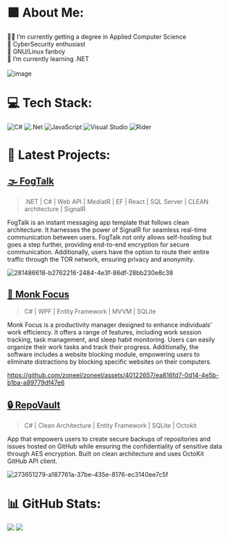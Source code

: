 
# 🟩 About Me:
👨‍💻 I’m currently getting a degree in Applied Computer Science<br>🐉 CyberSecurity enthusiast<br>🐧 GNU/Linux fanboy<br>🌱 I’m currently learning .NET <br>
<br>
![image](https://www.codewars.com/users/zoneel/badges/large)


# 💻 Tech Stack:
![C#](https://img.shields.io/badge/c%23-%23239120.svg?style=for-the-badge&logo=c-sharp&logoColor=white) ![.Net](https://img.shields.io/badge/.NET-5C2D91?style=for-the-badge&logo=.net&logoColor=white) ![JavaScript](https://img.shields.io/badge/javascript-%23323330.svg?style=for-the-badge&logo=javascript&logoColor=%23F7DF1E) ![Visual Studio](https://img.shields.io/badge/Visual%20Studio-5C2D91.svg?style=for-the-badge&logo=visual-studio&logoColor=white)	![Rider](https://img.shields.io/badge/Rider-000000.svg?style=for-the-badge&logo=Rider&logoColor=white&color=black&labelColor=crimson)
# 🚧 Latest Projects:
## [🌫️ FogTalk](https://github.com/zoneel/FogTalk)

> .NET | C# | Web API | MediatR | EF | React | SQL Server | CLEAN architecture | SignalR

FogTalk is an instant messaging app template that follows clean architecture. It harnesses the power of SignalR for seamless real-time communication between users. FogTalk not only allows self-hosting but goes a step further, providing end-to-end encryption for secure communication. Additionally, users have the option to route their entire traffic through the TOR network, ensuring privacy and anonymity.
    
![281486618-b2762216-2484-4e3f-86df-28bb230e8c38](https://github.com/zoneel/zoneel/assets/40122657/36e10188-eeb3-4404-9d25-f47d1bb93e47)


## [🧘 Monk Focus](https://github.com/zoneel/MonkFocus)

> C# | WPF | Entity Framework | MVVM | SQLite

Monk Focus is a productivity manager designed to enhance individuals' work efficiency. It offers a range of features, including work session tracking, task management, and sleep habit monitoring. Users can easily organize their work tasks and track their progress. Additionally, the software includes a website blocking module, empowering users to eliminate distractions by blocking specific websites on their computers.
    

https://github.com/zoneel/zoneel/assets/40122657/ea816fd7-0d14-4e5b-b1ba-a89779df47e6

## [🔒 RepoVault](https://github.com/zoneel/RepoVault)

> C# | Clean Architecture | Entity Framework | SQLite | Octokit

App that empowers users to create secure backups of repositories and issues hosted on GitHub while ensuring the confidentiality of sensitive data through AES encryption. Built on clean architecture and uses OctoKit GitHub API client.
    
![273651279-a187761a-37be-435e-8176-ec3140ee7c5f](https://github.com/zoneel/zoneel/assets/40122657/1a33dc0c-26f7-4b69-8213-bfa6d8269dfb)

# 📊 GitHub Stats:
![](https://github-readme-streak-stats.herokuapp.com/?user=zoneel&theme=vue-dark&hide_border=false)
![](https://quotes-github-readme.vercel.app/api?type=vetical&theme=dark)
